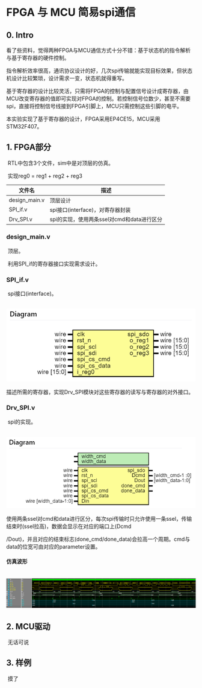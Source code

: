 # FPGA 与 MCU 简易spi通信

## 0. Intro

​		看了些资料，觉得两种FPGA与MCU通信方式十分不错：基于状态机的指令解析与基于寄存器的硬件控制。

​		指令解析效率很高，通讯协议设计的好，几次spi传输就能实现目标效果，但状态机设计比较繁琐，设计需求一变，状态机就得重写。

​		基于寄存器的设计比较灵活，只需将FPGA的控制与配置信号设计成寄存器，由MCU改变寄存器的值即可实现对FPGA的控制。若控制信号位数少，甚至不需要spi，直接将控制信号线接到FPGA引脚上，MCU只需控制这些引脚的电平。

​		本实验实现了基于寄存器的设计，FPGA采用EP4CE15，MCU采用STM32F407。



## 1. FPGA部分

​		RTL中包含3个文件，sim中是对顶层的仿真。

​		实现reg0 = reg1 + reg2 + reg3

| 文件名        | 描述                                       |
| ------------- | ------------------------------------------ |
| design_main.v | 顶层设计                                   |
| SPI_if.v      | spi接口(interface)，对寄存器封装           |
| Drv_SPI.v     | spi的实现，使用两条ssel对cmd和data进行区分 |



### design_main.v

​		顶层。

​		利用SPI_if的寄存器接口实现需求设计。



### SPI_if.v

​		spi接口(interface)。

​		![Diagram_SPI_if](README.assets/Diagram_SPI_if.png)

​		描述所需的寄存器，实现Drv_SPI模块对这些寄存器的读写与寄存器的对外接口。



### Drv_SPI.v

​		spi的实现。

​		![image-20220324234240027](README.assets/Diagram_Drv_SPI.png)

​				使用两条ssel对cmd和data进行区分，每次spi传输时只允许使用一条ssel，传输结束时(ssel拉高)，数据会显示在对应的端口上(Dcmd

/Dout)，并且对应的结束标志(done_cmd/done_data)会拉高一个周期。cmd与data的位宽可由对应的parameter设置。



#### 仿真波形

​		![sim_wave](README.assets/sim_wave.png)



## 2. MCU驱动

​		无话可说



## 3. 样例

​		摸了

